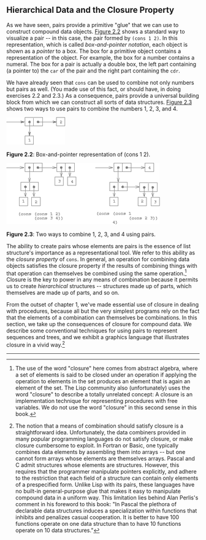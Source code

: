 ## Hierarchical Data and the Closure Property

As we have seen, pairs provide a primitive "glue" that we can use to construct compound data objects. [Figure 2.2](#figure-2) shows a standard way to visualize a pair -- in this case, the pair formed by ``(cons 1 2)``. In this representation, which is called *box-and-pointer notation*, each object is shown as a *pointer* to a box. The box for a primitive object contains a representation of the object. For example, the box for a number contains a numeral. The box for a pair is actually a double box, the left part containing (a pointer to) the ``car`` of the pair and the right part containing the ``cdr``.

We have already seen that ``cons`` can be used to combine not only numbers but pairs as well. (You made use of this fact, or should have, in doing exercises 2.2 and 2.3.) As a consequence, pairs provide a universal building block from which we can construct all sorts of data structures. [Figure 2.3](#figure-3) shows two ways to use pairs to combine the numbers 1, 2, 3, and 4.

<a name="figure-2"></a>

![Box-and-pointer representation of (cons 1 2)l](images/ch2-Z-G-11.png)

**Figure 2.2**:  Box-and-pointer representation of (cons 1 2).

<a name="figure-3"></a>

![Two ways to combine 1, 2, 3, and 4 using pairs](images/ch2-Z-G-12.png)

**Figure 2.3**:  Two ways to combine 1, 2, 3, and 4 using pairs.

The ability to create pairs whose elements are pairs is the essence of list structure's importance as a representational tool. We refer to this ability as the *closure property* of ``cons``. In general, an operation for combining data objects satisfies the closure property if the results of combining things with that operation can themselves be combined using the same operation.[^1] Closure is the key to power in any means of combination because it permits us to create *hierarchical* structures -- structures made up of parts, which themselves are made up of parts, and so on.

From the outset of chapter 1, we've made essential use of closure in dealing with procedures, because all but the very simplest programs rely on the fact that the elements of a combination can themselves be combinations. In this section, we take up the consequences of closure for compound data. We describe some conventional techniques for using pairs to represent sequences and trees, and we exhibit a graphics language that illustrates closure in a vivid way.[^2]

----

[^1]: The use of the word "closure" here comes from abstract algebra, where a set of elements is said to be closed under an operation if applying the operation to elements in the set produces an element that is again an element of the set. The Lisp community also (unfortunately) uses the word "closure" to describe a totally unrelated concept: A closure is an implementation technique for representing procedures with free variables. We do not use the word "closure" in this second sense in this book.

[^2]: The notion that a means of combination should satisfy closure is a straightforward idea. Unfortunately, the data combiners provided in many popular programming languages do not satisfy closure, or make closure cumbersome to exploit. In Fortran or Basic, one typically combines data elements by assembling them into arrays -- but one cannot form arrays whose elements are themselves arrays. Pascal and C admit structures whose elements are structures. However, this requires that the programmer manipulate pointers explicitly, and adhere to the restriction that each field of a structure can contain only elements of a prespecified form. Unlike Lisp with its pairs, these languages have no built-in general-purpose glue that makes it easy to manipulate compound data in a uniform way. This limitation lies behind Alan Perlis's comment in his foreword to this book: "In Pascal the plethora of declarable data structures induces a specialization within functions that inhibits and penalizes casual cooperation. It is better to have 100 functions operate on one data structure than to have 10 functions operate on 10 data structures."

